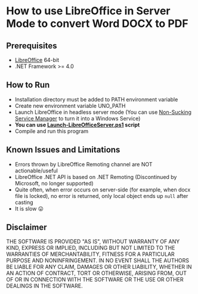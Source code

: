 # How to use LibreOffice in Server Mode to convert Word DOCX to PDF

## Prerequisites

- [LibreOffice](https://www.libreoffice.org/) 64-bit
- .NET Framework >= 4.0


## How to Run

- Installation directory must be added to PATH environment variable
- Create new environment variable UNO_PATH
- Launch LibreOffice in headless server mode (You can use [Non-Sucking Service Manager](http://nssm.cc/) to turn it into a Windows Service)
- **You can use [Launch-LibreOfficeServer.ps1](Launch-LibreOfficeServer.ps1) script**
- Compile and run this program


## Known Issues and Limitations

- Errors thrown by LibreOffice Remoting channel are NOT actionable/useful
- LibreOffice .NET API is based on .NET Remoting (Discontinued by Microsoft, no longer supported)
- Quite often, when error occurs on server-side (for example, when docx file is locked), no error is returned, only local object ends up `null` after casting
- It is slow :stuck_out_tongue:

## Disclaimer

THE SOFTWARE IS PROVIDED "AS IS", WITHOUT WARRANTY OF ANY KIND,
EXPRESS OR IMPLIED, INCLUDING BUT NOT LIMITED TO THE WARRANTIES OF
MERCHANTABILITY, FITNESS FOR A PARTICULAR PURPOSE AND NONINFRINGEMENT.
IN NO EVENT SHALL THE AUTHORS BE LIABLE FOR ANY CLAIM, DAMAGES OR
OTHER LIABILITY, WHETHER IN AN ACTION OF CONTRACT, TORT OR OTHERWISE,
ARISING FROM, OUT OF OR IN CONNECTION WITH THE SOFTWARE OR THE USE OR
OTHER DEALINGS IN THE SOFTWARE.

